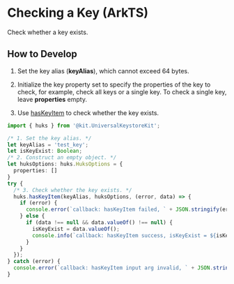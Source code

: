 # Checking a Key (ArkTS)


Check whether a key exists.


## How to Develop

1. Set the key alias (**keyAlias**), which cannot exceed 64 bytes.

2. Initialize the key property set to specify the properties of the key to check, for example, check all keys or a single key. To check a single key, leave **properties** empty.

3. Use [hasKeyItem](../../reference/apis-universal-keystore-kit/js-apis-huks.md#hukshaskeyitem11) to check whether the key exists.

```ts
import { huks } from '@kit.UniversalKeystoreKit';

/* 1. Set the key alias. */
let keyAlias = 'test_key';
let isKeyExist: Boolean;
/* 2. Construct an empty object. */
let huksOptions: huks.HuksOptions = {
  properties: []
}
try {
  /* 3. Check whether the key exists. */
  huks.hasKeyItem(keyAlias, huksOptions, (error, data) => {
    if (error) {
      console.error(`callback: hasKeyItem failed, ` + JSON.stringify(error));
    } else {
      if (data !== null && data.valueOf() !== null) {
        isKeyExist = data.valueOf();
        console.info(`callback: hasKeyItem success, isKeyExist = ${isKeyExist}`);
      }
    }
  });
} catch (error) {
  console.error(`callback: hasKeyItem input arg invalid, ` + JSON.stringify(error));
}
```
